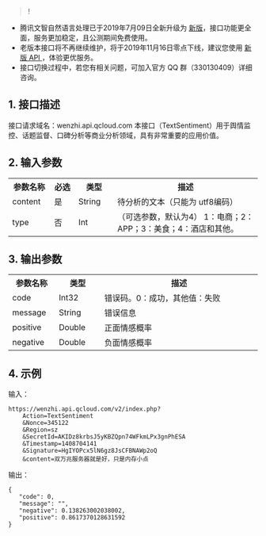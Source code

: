 >!
- 腾讯文智自然语言处理已于2019年7月09日全新升级为 [新版](https://cloud.tencent.com/document/product/271/3317)，接口功能更全面，服务更加稳定，且公测期间免费使用。
- 老版本接口将不再继续维护，将于2019年11月16日零点下线，建议您使用 [新版 API ](https://cloud.tencent.com/document/product/271/35484)，体验更优服务。
- 接口切换过程中，若您有相关问题，可加入官方 QQ 群（330130409）详细咨询。

## 1. 接口描述
接口请求域名：wenzhi.api.qcloud.com
本接口（TextSentiment）用于舆情监控、话题监督、口碑分析等商业分析领域，具有非常重要的应用价值。

## 2. 输入参数
<table class="t">
<tr>
<th width="80"> <b>参数名称</b>
</th><th width="50"> <b>必选</b>
</th><th width="80"> <b>类型</b>
</th><th width="500"> <b>描述</b>
</th></tr>
<tr>
<td> content </td><td> 是 </td><td> String </td><td> 待分析的文本（只能为 utf8编码）
</td></tr><tr>
<td> type</td><td> 否 </td><td>Int </td><td> （可选参数，默认为4）
1：电商；2：APP；3：美食；4：酒店和其他。
</td></tr></table>

## 3. 输出参数
<table class="t">
<tr>
<th width="80"> <b>参数名称</b>
</th><th width="80"> <b>类型</b>
</th><th width="350"> <b>描述</b>
</th></tr>
<tr>
<td> code </td><td> Int32 </td><td> 错误码。0：成功，其他值：失败
</td></tr>
<tr>
<td> message</td><td> String </td><td> 错误信息</a>
</td></tr>
<tr>
<td> positive </td><td> Double </td><td> 正面情感概率
</td></tr>
<tr>
<td> negative </td><td> Double </td><td> 负面情感概率
</td></tr></table>




## 4. 示例
输入：
```
https://wenzhi.api.qcloud.com/v2/index.php?
	Action=TextSentiment
	&Nonce=345122
	&Region=sz
	&SecretId=AKIDz8krbsJ5yKBZQpn74WFkmLPx3gnPhESA
	&Timestamp=1408704141
	&Signature=HgIYOPcx5lN6gz8JsCFBNAWp2oQ
	&content=双万兆服务器就是好，只是内存小点	
```

输出：
```
{
   "code": 0,
   "message": "",
   "negative": 0.138263002038002,
   "positive": 0.8617370128631592
}
```
